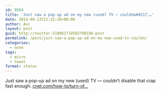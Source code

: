 ```yaml
---
id: 9564
title: 'Just saw a pop-up ad on my new (used) TV — couldn&#8217;…'
date: 2014-09-13T21:22:20+00:00
author: Avi
layout: post
guid: http://twitter-510961714582798336-post
permalink: /post/just-saw-a-pop-up-ad-on-my-new-used-tv-couldn/
categories:
  - none
tags:
  - micro
  - tweet
format: status
---
```

Just saw a pop-up ad on my new (used) TV — couldn&#8217;t disable that crap fast enough. [cnet.com/how-to/turn-of…](http://www.cnet.com/how-to/turn-off-banner-ads-on-your-2013-panasonic-tv/)